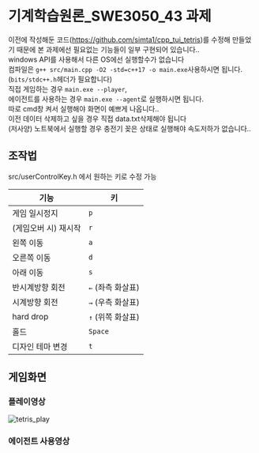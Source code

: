 # 기계학습원론_SWE3050_43 과제
이전에 작성해둔 코드(https://github.com/simta1/cpp_tui_tetris)를 수정해 만들었기 때문에 본 과제에선 필요없는 기능들이 일부 구현되어 있습니다..   
windows API를 사용해서 다른 OS에선 실행할수가 없습니다   
컴파일은 `g++ src/main.cpp -O2 -std=c++17 -o main.exe`사용하시면 됩니다.(`bits/stdc++.h`헤더가 필요합니다)   
직접 게임하는 경우 `main.exe --player`,   
에이전트를 사용하는 경우 `main.exe --agent`로 실행하시면 됩니다.   
따로 cmd창 켜서 실행해야 화면이 예쁘게 나옵니다..   
이전 데이터 삭제하고 싶을 경우 직접 data.txt삭제해야 됩니다   
(저사양) 노트북에서 실행할 경우 충전기 꽂은 상태로 실행해야 속도저하가 없습니다..   

## 조작법
src/userControlKey.h 에서 원하는 키로 수정 가능

| 기능                | 키               |
|---------------------|-------------------|
| 게임 일시정지        | `p`              |
| (게임오버 시) 재시작 | `r`              |
| 왼쪽 이동            | `a`              |
| 오른쪽 이동          | `d`              |
| 아래 이동            | `s`              |
| 반시계방향 회전      | `←` (좌측 화살표) |
| 시계방향 회전        | `→` (우측 화살표) |
| hard drop            | `↑` (위쪽 화살표)|
| 홀드                 | `Space`          |
| 디자인 테마 변경     | `t`              |

## 게임화면
### 플레이영상
![tetris_play](https://github.com/user-attachments/assets/0aa21463-dfb8-42bb-93ab-4887a0f3118f)

### 에이전트 사용영상
<!-- TODO -->